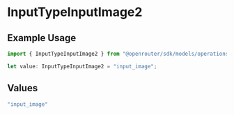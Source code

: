 # InputTypeInputImage2

## Example Usage

```typescript
import { InputTypeInputImage2 } from "@openrouter/sdk/models/operations";

let value: InputTypeInputImage2 = "input_image";
```

## Values

```typescript
"input_image"
```